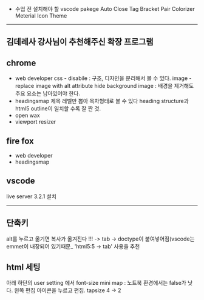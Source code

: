 * 수업 전 설치해야 할 vscode pakege
Auto Close Tag
Bracket Pair Colorizer
Meterial Icon Theme


---
## 김데레사 강사님이 추천해주신 확장 프로그램
## chrome
- web developer
    css - disabile : 구조, 디자인을 분리해서 볼 수 있다.
    image - replace image with alt attribute
    hide background image : 배경을 제거해도 주요 요소는 남아있어야 한다.
- headingsmap
    제목 레벨만 뽑아 목차형태로 볼 수 있다
    heading structure과 html5 outline이 일치할 수록 잘 짠 것.
- open wax
- viewport resizer

## fire fox
- web developer
- headingsmap

## vscode
live server 3.2.1 설치

---
## 단축키
alt를 누르고 옮기면 복사가 옮겨진다
!!! -> tab -> doctype이 붙여넣어짐(vscode는 emmet이 내장되어 있기때문_
'html5:5 -> tab' 사용을 추천

## html 세팅
아래 하단의  user setting 에서
  font-size
  mini map : 노트북 환경에서는 false가 낫다. 왼쪽 편집 아이콘을 누르고 편집.
  tapsize 4 -> 2